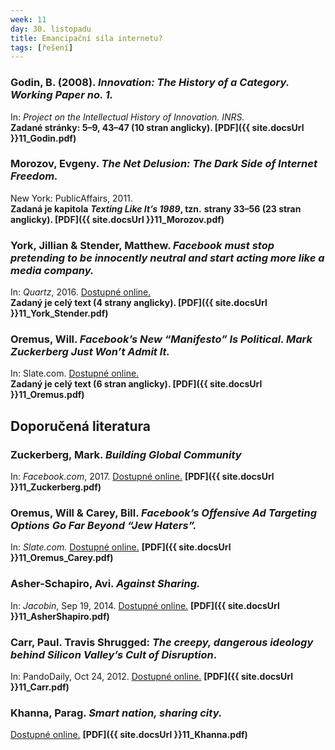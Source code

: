 ```yaml
---
week: 11
day: 30. listopadu
title: Emancipační síla internetu?
tags: [řešení]
---
```

### Godin, B. (2008). _Innovation: The History of a Category. Working Paper no. 1._

In: _Project on the Intellectual History of Innovation. INRS._  
**Zadané stránky: 5–9, 43–47 (10 stran anglicky). [PDF]({{ site.docsUrl }}11_Godin.pdf)**


### Morozov, Evgeny. _The Net Delusion: The Dark Side of Internet Freedom._

New York: PublicAffairs, 2011\.  
**Zadaná je kapitola** **_Texting Like It’s 1989_, tzn.** **strany 33–56 (23 stran anglicky). [PDF]({{ site.docsUrl }}11_Morozov.pdf)**


### York, Jillian & Stender, Matthew. _Facebook must stop pretending to be innocently neutral and start acting more like a media company._
 In: _Quartz_, 2016. [Dostupné online.](https://qz.com/848405/can-facebook-ever-really-be-neutral/)  
**Zadaný je celý text (4 strany anglicky). [PDF]({{ site.docsUrl }}11_York_Stender.pdf)**


### Oremus, Will. _Facebook’s New “Manifesto” Is Political. Mark Zuckerberg Just Won’t Admit It._
 In: Slate.com. [Dostupné online.](http://www.slate.com/blogs/future_tense/2017/02/17/the_problem_with_mark_zuckerberg_s_new_facebook_manifesto_it_isn_t_political.html)  
**Zadaný je celý text (6 stran anglicky). [PDF]({{ site.docsUrl }}11_Oremus.pdf)**


## Doporučená literatura

### Zuckerberg, Mark. _Building Global Community_
In: _Facebook.com_, 2017. [Dostupné online.](https://www.facebook.com/notes/mark-zuckerberg/building-global-community/10103508221158471/) **[PDF]({{ site.docsUrl }}11_Zuckerberg.pdf)**

### Oremus, Will & Carey, Bill. _Facebook’s Offensive Ad Targeting Options Go Far Beyond “Jew Haters”._
In: _Slate.com._ [Dostupné online.](http://www.slate.com/blogs/future_tense/2017/09/14/facebook_let_advertisers_target_jew_haters_it_doesn_t_end_there.html)
**[PDF]({{ site.docsUrl }}11_Oremus_Carey.pdf)**

### Asher-Schapiro, Avi. _Against Sharing._

In: _Jacobin_, Sep 19, 2014\. [Dostupné online.](https://www.jacobinmag.com/2014/09/against-sharing/) **[PDF]({{ site.docsUrl }}11_AsherShapiro.pdf)**


### Carr, Paul. Travis Shrugged: _The creepy, dangerous ideology behind Silicon Valley’s Cult of Disruption_.

In: PandoDaily, Oct 24, 2012\. [Dostupné online.](http://pando.com/2012/10/24/travis-shrugged/) **[PDF]({{ site.docsUrl }}11_Carr.pdf)**


### Khanna, Parag. _Smart nation, sharing city._

[Dostupné online.](http://paragkhanna.com/smart-nation-sharing-city/) **[PDF]({{ site.docsUrl }}11_Khanna.pdf)**
